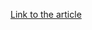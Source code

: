 [Link to the article](https://securityintelligence.com/posts/email-campaigns-leverage-updated-dbatloader-deliver-rats-stealers)

